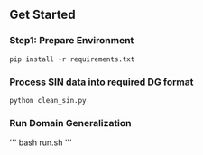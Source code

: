 ## Get Started

### Step1: Prepare Environment

``` pip install -r requirements.txt ```

### Process SIN data into required DG format

``` python clean_sin.py ```


### Run Domain Generalization

'''
bash run.sh
'''
